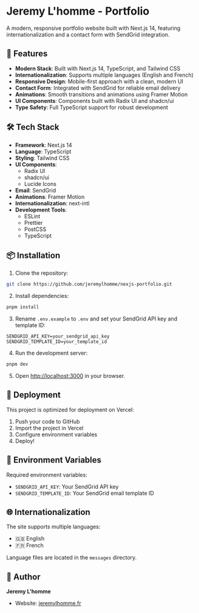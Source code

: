 # Jeremy L'homme - Portfolio

A modern, responsive portfolio website built with Next.js 14, featuring
internationalization and a contact form with SendGrid integration.

## 🚀 Features

- **Modern Stack**: Built with Next.js 14, TypeScript, and Tailwind CSS
- **Internationalization**: Supports multiple languages (English and French)
- **Responsive Design**: Mobile-first approach with a clean, modern UI
- **Contact Form**: Integrated with SendGrid for reliable email delivery
- **Animations**: Smooth transitions and animations using Framer Motion
- **UI Components**: Components built with Radix UI and shadcn/ui
- **Type Safety**: Full TypeScript support for robust development

## 🛠️ Tech Stack

- **Framework**: Next.js 14
- **Language**: TypeScript
- **Styling**: Tailwind CSS
- **UI Components**:
  - Radix UI
  - shadcn/ui
  - Lucide Icons
- **Email**: SendGrid
- **Animations**: Framer Motion
- **Internationalization**: next-intl
- **Development Tools**:
  - ESLint
  - Prettier
  - PostCSS
  - TypeScript

## 📦 Installation

1. Clone the repository:

```bash
git clone https://github.com/jeremylhomme/nexjs-portfolio.git
```

2. Install dependencies:

```bash
pnpm install
```

3. Rename `.env.example` to `.env` and set your SendGrid API key and template ID:

```env
SENDGRID_API_KEY=your_sendgrid_api_key
SENDGRID_TEMPLATE_ID=your_template_id
```

4. Run the development server:

```bash
pnpm dev
```

5. Open [http://localhost:3000](http://localhost:3000) in your browser.

## 🚀 Deployment

This project is optimized for deployment on Vercel:

1. Push your code to GitHub
2. Import the project in Vercel
3. Configure environment variables
4. Deploy!

## 📝 Environment Variables

Required environment variables:

- `SENDGRID_API_KEY`: Your SendGrid API key
- `SENDGRID_TEMPLATE_ID`: Your SendGrid email template ID

## 🌐 Internationalization

The site supports multiple languages:

- 🇬🇧 English
- 🇫🇷 French

Language files are located in the `messages` directory.

## 👤 Author

**Jeremy L'homme**

- Website: [jeremylhomme.fr](https://jeremylhomme.fr)
